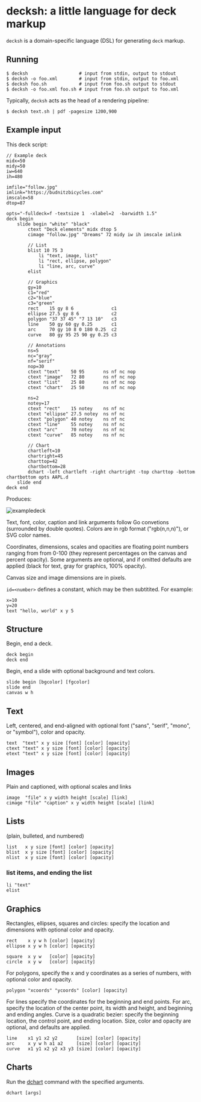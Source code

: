 # decksh: a little language for deck markup

```decksh``` is a domain-specific language (DSL) for generating ```deck``` markup.

## Running

	$ decksh                   # input from stdin, output to stdout
	$ decksh -o foo.xml        # input from stdin, output to foo.xml
	$ decksh foo.sh            # input from foo.sh output to stdout
	$ decksh -o foo.xml foo.sh # input from foo.sh output to foo.xml
	
Typically, ```decksh``` acts as the head of a rendering pipeline:

	$ decksh text.sh | pdf -pagesize 1200,900 

## Example input

This deck script:

	// Example deck
	midx=50
	midy=50
	iw=640
	ih=480

	imfile="follow.jpg"
	imlink="https://budnitzbicycles.com"
	imscale=58
	dtop=87

	opts="-fulldeck=f -textsize 1  -xlabel=2  -barwidth 1.5"
	deck begin
		slide begin "white" "black"
			ctext "Deck elements" midx dtop 5
			cimage "follow.jpg" "Dreams" 72 midy iw ih imscale imlink

			// List
			blist 10 75 3
				li "text, image, list"
				li "rect, ellipse, polygon"
				li "line, arc, curve"
			elist

			// Graphics
			gy=10
			c1="red"
			c2="blue"
			c3="green"
			rect    15 gy 8 6              c1
			ellipse 27.5 gy 8 6            c2
			polygon "37 37 45" "7 13 10"   c3
			line    50 gy 60 gy 0.25       c1
			arc     70 gy 10 8 0 180 0.25  c2
			curve   80 gy 95 25 90 gy 0.25 c3

			// Annotations
			ns=5
			nc="gray"
			nf="serif"
			nop=30
			ctext "text"	50 95		ns nf nc nop
			ctext "image"	72 80		ns nf nc nop
			ctext "list"	25 80		ns nf nc nop
			ctext "chart"	25 50		ns nf nc nop

			ns=2
			notey=17
			ctext "rect"	15 notey	ns nf nc
			ctext "ellipse"	27.5 notey	ns nf nc
			ctext "polygon"	40 notey	ns nf nc
			ctext "line"	55 notey	ns nf nc
			ctext "arc"		70 notey	ns nf nc
			ctext "curve"	85 notey	ns nf nc

			// Chart
			chartleft=10
			chartright=45
			charttop=42
			chartbottom=28
			dchart -left chartleft -right chartright -top charttop -bottom chartbottom opts AAPL.d 
		slide end
	deck end


	
Produces:

![exampledeck](exampledeck.png)
	
Text, font, color, caption and link arguments follow Go convetions (surrounded by double quotes).
Colors are in rgb format ("rgb(n,n,n)"), or SVG color names.

Coordinates, dimensions, scales and opacities are floating point numbers ranging from from 0-100 
(they represent percentages on the canvas and percent opacity).  Some arguments are optional, and 
if omitted defaults are applied (black for text, gray for graphics, 100% opacity).

Canvas size and image dimensions are in pixels.

```id=<number>``` defines a constant, which may be then subtitited. For example:

	x=10
	y=20
	text "hello, world" x y 5


## Structure

Begin, end a deck.

	deck begin
	deck end
	
Begin, end a slide with optional background and text colors.

	slide begin [bgcolor] [fgcolor]
	slide end
	canvas w h
	
## Text 

Left, centered, and end-aligned with optional font ("sans", "serif", "mono", or "symbol"), color and opacity.

	text  "text" x y size [font] [color] [opacity]
	ctext "text" x y size [font] [color] [opacity]
	etext "text" x y size [font] [color] [opacity]
	
## Images 

Plain and captioned, with optional scales and links

	image  "file" x y width height [scale] [link]
	cimage "file" "caption" x y width height [scale] [link]
	
## Lists 
(plain, bulleted, and numbered)
	
	list   x y size [font] [color] [opacity]
	blist  x y size [font] [color] [opacity]
	nlist  x y size [font] [color] [opacity]

### list items, and ending the list

	li "text"
	elist
	
## Graphics

Rectangles, ellipses, squares and circles: specify the location and dimensions with optional color and opacity.

	rect    x y w h [color] [opacity]
	ellipse x y w h [color] [opacity]

	square  x y w   [color] [opacity]
	circle  x y w   [color] [opacity]

For polygons, specify the x and y coordinates as a series of numbers, with optional color and opacity.
	
	polygon "xcoords" "ycoords" [color] [opacity]

For lines specify the coordinates for the beginning and end points. For arc, specify the location of the center point, its width and height, and beginning and ending angles.
Curve is a quadratic bezier: specify the beginning location, the control point, and ending location.  Size, color and opacity are optional, and defaults are applied.

	line    x1 y1 x2 y2       [size] [color] [opacity]
	arc     x y w h a1 a2     [size] [color] [opacity]
	curve   x1 y1 x2 y2 x3 y3 [size] [color] [opacity]

## Charts

Run the [dchart](https://github.com/ajstarks/deck/blob/master/cmd/dchart/README.md) command with the specified arguments.

	dchart [args]

